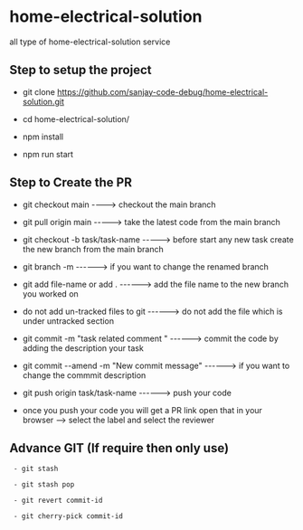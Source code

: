 # home-electrical-solution
all type of home-electrical-solution service


Step to setup the project
-------------------------

   - git clone https://github.com/sanjay-code-debug/home-electrical-solution.git

   - cd home-electrical-solution/

   - npm install

   - npm run start

   

Step to Create the PR 
----------------------
 
   - git checkout main                           ----> checkout the main branch

   - git pull origin main                        -----> take the latest code from the main branch

   - git checkout -b task/task-name              -----> before start any new task create the new branch from the main branch  
 
   - git branch -m <oldname> <newname>           ------> if you want to change the renamed branch

   - git add file-name or add .                  ------> add the file name to the new branch you worked on

   - do not add un-tracked files to git          ------> do not add the file which is under untracked section

   - git commit -m "task related comment "       ------> commit the code by adding the description your task 

   - git commit --amend -m "New commit message"  ------> if you want to change the commmit description

   - git push origin task/task-name              ------> push your code 


   - once you push your code you will  get a PR link open that in your browser   -->  select the label and select the reviewer





Advance GIT  (If require then only use)
---------------------------------------

     - git stash

     - git stash pop

     - git revert commit-id

     - git cherry-pick commit-id
